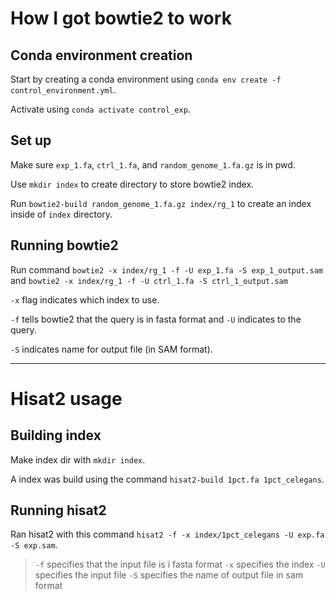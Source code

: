 # How I got bowtie2 to work

## Conda environment creation
Start by creating a conda environment using `conda env create -f control_environment.yml`.

Activate using `conda activate control_exp`.

## Set up
Make sure `exp_1.fa`, `ctrl_1.fa`, and `random_genome_1.fa.gz` is in pwd.

Use `mkdir index` to create directory to store bowtie2 index.

Run `bowtie2-build random_genome_1.fa.gz index/rg_1` to create an index inside of `index` directory.

## Running bowtie2
Run command `bowtie2 -x index/rg_1 -f -U exp_1.fa -S exp_1_output.sam` and `bowtie2 -x index/rg_1 -f -U ctrl_1.fa -S ctrl_1_output.sam`

`-x` flag indicates which index to use.

`-f` tells bowtie2 that the query is in fasta format and `-U` indicates to the query.

`-S` indicates name for output file (in SAM format).

---

# Hisat2 usage

## Building index
Make index dir with `mkdir index`.

A index was build using the command `hisat2-build 1pct.fa 1pct_celegans`.

## Running hisat2
Ran hisat2 with this command `hisat2 -f -x index/1pct_celegans -U exp.fa -S exp.sam`.

> `-f` specifies that the input file is i fasta format
> `-x` specifies the index
> `-U` specifies the input file
> `-S` specifies the name of output file in sam format